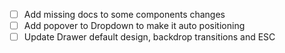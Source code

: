 - [ ] Add missing docs to some components changes
- [ ] Add popover to Dropdown to make it auto positioning
- [ ] Update Drawer default design, backdrop transitions and ESC
